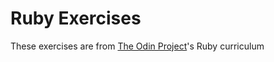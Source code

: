 # Ruby Exercises
These exercises are from [The Odin Project](https://www.theodinproject.com/courses/ruby-programming)'s Ruby curriculum